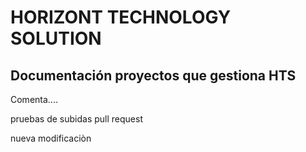 # HORIZONT TECHNOLOGY SOLUTION 

## Documentación proyectos que gestiona HTS

Comenta....

pruebas de subidas pull request

nueva modificaciòn

